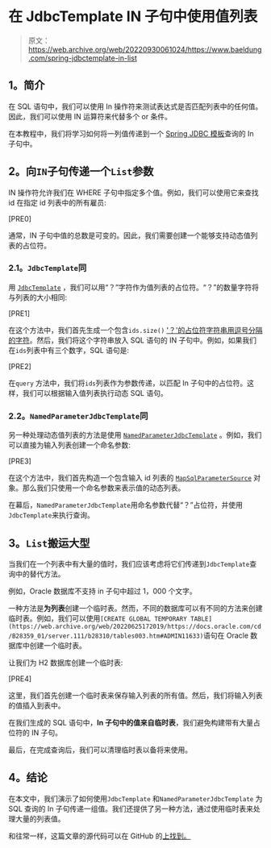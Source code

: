 # 在 JdbcTemplate IN 子句中使用值列表

> 原文：<https://web.archive.org/web/20220930061024/https://www.baeldung.com/spring-jdbctemplate-in-list>

## **1。简介**

在 SQL 语句中，我们可以使用 In 操作符来测试表达式是否匹配列表中的任何值。因此，我们可以使用 IN 运算符来代替多个 or 条件。

在本教程中，我们将学习如何将一列值传递到一个 [Spring JDBC 模板](/web/20220625172019/https://www.baeldung.com/spring-jdbc-jdbctemplate)查询的 In 子句中。

## **2。向`IN`子句**传递一个`List`参数

IN 操作符允许我们在 WHERE 子句中指定多个值。例如，我们可以使用它来查找 id 在指定 id 列表中的所有雇员:

[PRE0]

通常，IN 子句中值的总数是可变的。因此，我们需要创建一个能够支持动态值列表的占位符。

### **2.1。`JdbcTemplate`同**

用 [`JdbcTemplate`](https://web.archive.org/web/20220625172019/https://docs.spring.io/spring-framework/docs/current/javadoc-api/org/springframework/jdbc/core/JdbcTemplate.html) ，我们可以用“？”字符作为值列表的占位符。“？”的数量字符将与列表的大小相同:

[PRE1]

在这个方法中，我们首先生成一个包含`ids.size()` ['？'的占位符字符串用逗号分隔的字符](/web/20220625172019/https://www.baeldung.com/java-strings-concatenation)。然后，我们将这个字符串放入 SQL 语句的 IN 子句中。例如，如果我们在`ids`列表中有三个数字，SQL 语句是:

[PRE2]

在`query` 方法中，我们将`ids`列表作为参数传递，以匹配 In 子句中的占位符。这样，我们可以根据输入值列表执行动态 SQL 语句。

### **2.2。`NamedParameterJdbcTemplate`同**

另一种处理动态值列表的方法是使用 [`NamedParameterJdbcTemplate`](https://web.archive.org/web/20220625172019/https://docs.spring.io/spring/docs/current/javadoc-api/org/springframework/jdbc/core/namedparam/NamedParameterJdbcTemplate.html) 。例如，我们可以直接为输入列表创建一个命名参数:

[PRE3]

在这个方法中，我们首先构造一个包含输入 id 列表的 [`MapSqlParameterSource`](https://web.archive.org/web/20220625172019/https://docs.spring.io/spring/docs/current/javadoc-api/org/springframework/jdbc/core/namedparam/MapSqlParameterSource.html) 对象。那么我们只使用一个命名参数来表示值的动态列表。

在幕后，`NamedParameterJdbcTemplate`用命名参数代替“？”占位符，并使用`JdbcTemplate`来执行查询。

## **3。`List`搬运大型**

当我们在一个列表中有大量的值时，我们应该考虑将它们传递到`JdbcTemplate`查询中的替代方法。

例如，Oracle 数据库不支持 in 子句中超过 1，000 个文字。

一种方法是**为列表**创建一个临时表。然而，不同的数据库可以有不同的方法来创建临时表。例如，我们可以使用`[CREATE GLOBAL TEMPORARY TABLE](https://web.archive.org/web/20220625172019/https://docs.oracle.com/cd/B28359_01/server.111/b28310/tables003.htm#ADMIN11633)`语句在 Oracle 数据库中创建一个临时表。

让我们为 H2 数据库创建一个临时表:

[PRE4]

这里，我们首先创建一个临时表来保存输入列表的所有值。然后，我们将输入列表的值插入到表中。

在我们生成的 SQL 语句中，**In 子句中的值来自临时表**，我们避免构建带有大量占位符的 IN 子句。

最后，在完成查询后，我们可以清理临时表以备将来使用。

## **4。结论**

在本文中，我们演示了如何使用`JdbcTemplate` 和`NamedParameterJdbcTemplate` 为 SQL 查询的 In 子句传递一组值。我们还提供了另一种方法，通过使用临时表来处理大量的列表值。

和往常一样，这篇文章的源代码可以在 GitHub 的[上找到。](https://web.archive.org/web/20220625172019/https://github.com/eugenp/tutorials/tree/master/persistence-modules/spring-jdbc)